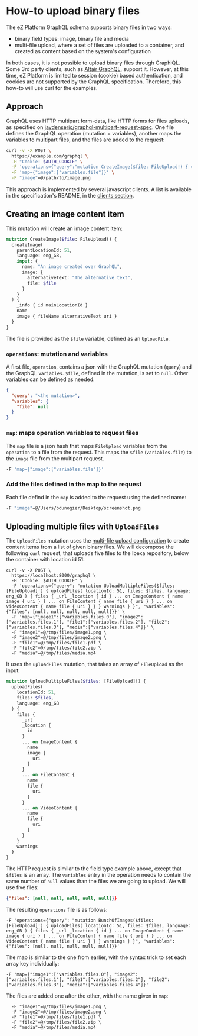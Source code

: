 # How-to upload binary files

The eZ Platform GraphQL schema supports binary files in two ways:
- binary field types: image, binary file and media
- multi-file upload, where a set of files are uploaded to a container, and created as content based on the system's configuration

In both cases, it is not possible to upload binary files through GraphiQL. Some 3rd party clients, such as [Altair GraphQL](https://altair.sirmuel.design/), support it. However, at this time, eZ Platform is limited to session (cookie) based authentication, and cookies are not supported by the GraphQL specification. Therefore, this how-to will use curl for the examples.

## Approach

GraphQL uses HTTP multipart form-data, like HTTP forms for files uploads, as specified on [jaydenseric/graphql-multipart-request-spec](jaydenseric/graphql-multipart-request-spec). One file defines the GraphQL operation (mutation + variables), another maps the variables to multipart files, and the files are added to the request:

```sh
curl -v -X POST \
  https://example.com/graphql \
  -H "Cookie: $AUTH_COOKIE" \
  -F 'operations={"query":"mutation CreateImage($file: FileUpload!) { createImage( parentLocationId: 51, language: eng_GB, input: { name: \"An image created over GraphQL\", image: { alternativeText: \"The alternative text\", file: $file } } ) { _info { id mainLocationId } _url name image { fileName alternativeText uri } } }","variables":{"file": null}}' \
  -F 'map={"image":["variables.file"]}' \
  -F "image"=@/path/to/image.png
```

This approach is implemented by several javascript clients. A list is available in the specification's README, in the [clients section](https://github.com/jaydenseric/graphql-multipart-request-spec#client).

## Creating an image content item

This mutation will create an image content item:

```graphql
mutation CreateImage($file: FileUpload!) { 
  createImage( 
    parentLocationId: 51, 
    language: eng_GB,
    input: { 
      name: "An image created over GraphQL", 
      image: {
        alternativeText: "The alternative text", 
        file: $file
      }
    }
  ) { 
    _info { id mainLocationId } 
    name 
    image { fileName alternativeText uri }
  } 
}
```

The file is provided as the `$file` variable, defined as an `UploadFile`.

### `operations`: mutation and variables
A first file, `operation`, contains a json with the GraphQL mutation (`query`) and the GraphQL `variables`.
`$file`, defined in the mutation, is set to `null`. Other variables can be defined as needed.

```json
{
  "query": "<the mutation>",
  "variables": {
    "file": null
  }
}
```

### `map`: maps operation variables to request files
The `map` file is a json hash that maps `FileUpload` variables from the `operation` to a file from the request. This maps the `$file` (`variables.file`) to the `image` file from the multipart request.

```sh
-F 'map={"image":["variables.file"]}'
```

### Add the files defined in the map to the request

Each file defind in the `map` is added to the request using the defined name:

```sh
-F "image"=@/Users/bdunogier/Desktop/screenshot.png
```

## Uploading multiple files with `UploadFiles`

The `UploadFiles` mutation uses the [multi-file upload configuration](https://doc.ezplatform.com/en/latest/guide/file_management/#multi-file-upload) to create content items from a list of given binary files. We will decompose the following `curl` request, that uploads five files to the Ibexa repository, below the container with location id 51:

```shell
curl -v -X POST \
  https://localhost:8000/graphql \
  -H 'Cookie: $AUTH_COOKIE' \
  -F 'operations={"query": "mutation UploadMultipleFiles($files: [FileUpload]!) { uploadFiles( locationId: 51, files: $files, language: eng_GB ) { files { _url _location { id } ... on ImageContent { name image { uri } } ... on FileContent { name file { uri } } ... on VideoContent { name file { uri } } } warnings } }", "variables": {"files": [null, null, null, null, null]}}' \
  -F 'map={"image1":["variables.files.0"], "image2":["variables.files.1"], "file1":["variables.files.2"], "file2":["variables.files.3"], "media":["variables.files.4"]}' \
  -F "image1"=@/tmp/files/image1.png \
  -F "image2"=@/tmp/files/image2.png \
  -F "file1"=@/tmp/files/file1.pdf \
  -F "file2"=@/tmp/files/file2.zip \
  -F "media"=@/tmp/files/media.mp4
```

It uses the `uploadFiles` mutation, that takes an array of `FileUpload` as the input:

```graphql
mutation UploadMultipleFiles($files: [FileUpload]!) {
  uploadFiles(
    locationId: 51, 
    files: $files, 
    language: eng_GB
  ) {
    files {
      _url
      _location {
        id
      }
      ... on ImageContent {
        name
        image {
          uri
        }
      }
      ... on FileContent {
        name
        file {
          uri
        }
      }
      ... on VideoContent {
        name
        file {
          uri
        }
      }
    }
    warnings
  }
}
```

The HTTP request is similar to the field type example above, except that `$files` is an array. The `variables` entry in the operation needs to contain the same number of `null` values than the files we are going to upload. We will use five files:

```json
{"files": [null, null, null, null, null]}}
```

The resulting `operations` file is as follows:

```
-F 'operations={"query": "mutation BunchOfImages($files: [FileUpload]!) { uploadFiles( locationId: 51, files: $files, language: eng_GB ) { files { _url _location { id } ... on ImageContent { name image { uri } } ... on FileContent { name file { uri } } ... on VideoContent { name file { uri } } } warnings } }", "variables": {"files": [null, null, null, null, null]}}'
```

The map is similar to the one from earlier, with the syntax trick to set each array key individually:

```
-F 'map={"image1":["variables.files.0"], "image2":["variables.files.1"], "file1":["variables.files.2"], "file2":["variables.files.3"], "media":["variables.files.4"]}'
```

The files are added one after the other, with the name given in `map`:

```
  -F "image1"=@/tmp/files/image1.png \
  -F "image2"=@/tmp/files/image2.png \
  -F "file1"=@/tmp/files/file1.pdf \
  -F "file2"=@/tmp/files/file2.zip \
  -F "media"=@/tmp/files/media.mp4
```
